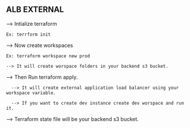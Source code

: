 ALB EXTERNAL
--------------

--> Intialize terraform
    
    Ex: terrform init
    
--> Now create workspaces

    Ex: terraform workspace new prod

    --> It will create worspace folders in your backend s3 bucket.

--> Then Run terraform apply.

      --> It will create external application load balancer using your workspace variable.
   
      --> If you want to create dev instance create dev worspace and run it.

--> Terraform state file will be your backend s3 bucket.
